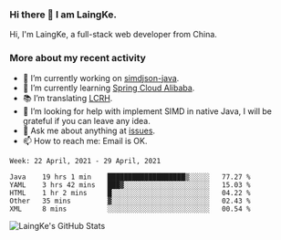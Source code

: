 ### Hi there 👋 I am LaingKe.

Hi, I'm LaingKe, a full-stack web developer from China.

### More about my recent activity

- 🔭 I’m currently working on [simdjson-java](https://github.com/laingke/simdjson-java).
- 🌱 I’m currently learning [Spring Cloud Alibaba](https://github.com/alibaba/spring-cloud-alibaba).
- :books: I’m translating [LCRH](https://github.com/LCTT/LCRH).
- 🤔 I’m looking for help with implement SIMD in native Java, I will be grateful if you can leave any idea.
- 💬 Ask me about anything at [issues](https://github.com/laingke/laingke/issues).
- 📫 How to reach me: Email is OK.

<!--START_SECTION:waka-->
```text
Week: 22 April, 2021 - 29 April, 2021

Java    19 hrs 1 min    ███████████████████▒░░░░░   77.27 % 
YAML    3 hrs 42 mins   ███▓░░░░░░░░░░░░░░░░░░░░░   15.03 % 
HTML    1 hr 2 mins     █░░░░░░░░░░░░░░░░░░░░░░░░   04.22 % 
Other   35 mins         ▓░░░░░░░░░░░░░░░░░░░░░░░░   02.43 % 
XML     8 mins          ░░░░░░░░░░░░░░░░░░░░░░░░░   00.54 % 
```
<!--END_SECTION:waka-->

![LaingKe's GitHub Stats](https://github-readme-stats.vercel.app/api?username=laingke&show_icons=true&theme=nightowl&count_private=true)
